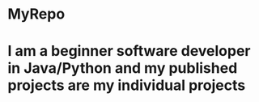 # MyRepo
# I am a beginner software developer in Java/Python and my published projects are my individual projects

